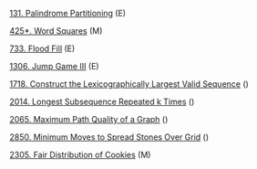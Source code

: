 

[131. Palindrome Partitioning]() (E)

[425*. Word Squares]() (M)

[733. Flood Fill](https://github.com/tatadyj/leetcode/blob/main/733.flood-fill/733.flood-fill.py) (E)

[1306. Jump Game III]() (E)

[1718. Construct the Lexicographically Largest Valid Sequence]() ()

[2014. Longest Subsequence Repeated k Times]() ()

[2065. Maximum Path Quality of a Graph]() ()

[2850. Minimum Moves to Spread Stones Over Grid]() ()

[2305. Fair Distribution of Cookies]() (M)